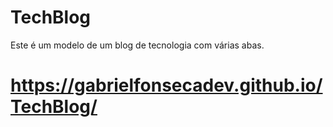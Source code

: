 # TechBlog
Este é um modelo de um blog de tecnologia com várias abas.
# https://gabrielfonsecadev.github.io/TechBlog/
